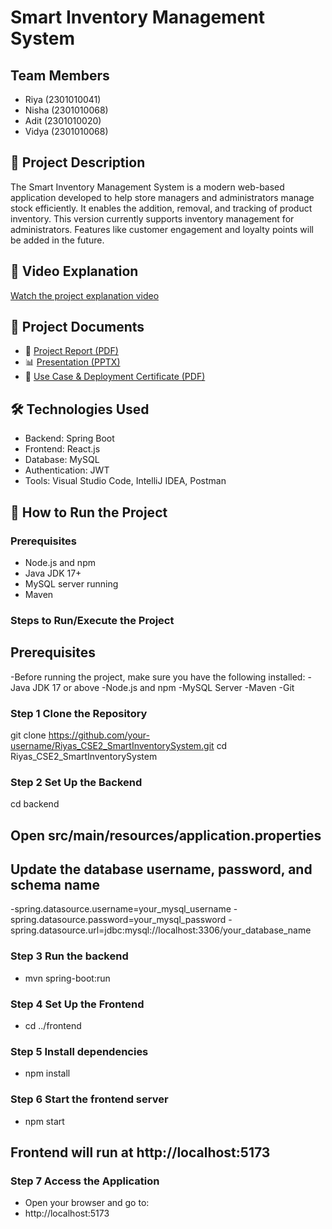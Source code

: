 # Smart Inventory Management System

## Team Members
- Riya (2301010041)
- Nisha (2301010068)
- Adit  (2301010020)
- Vidya (2301010068)

## 📌 Project Description
The Smart Inventory Management System is a modern web-based application developed to help store managers and administrators manage stock efficiently. It enables the addition, removal, and tracking of product inventory. This version currently supports inventory management for administrators. Features like customer engagement and loyalty points will be added in the future.

## 🎥 Video Explanation
[Watch the project explanation video](https://drive.google.com/file/d/1TQfCXRuoDsEyHchGxNe58GPi6g2UPlyD/view?usp=drivesdk)
## 📄 Project Documents

- 📝 [Project Report (PDF)](./Inventory_Report.pdf)
- 📊 [Presentation (PPTX)](./SmartInventory_Presentation.pptx)
- 📃 [Use Case & Deployment Certificate (PDF)](./Project_UseCase_Certificate.pdf)


## 🛠️ Technologies Used
- Backend: Spring Boot
- Frontend: React.js
- Database: MySQL
- Authentication: JWT
- Tools: Visual Studio Code, IntelliJ IDEA, Postman

## 🚀 How to Run the Project

### Prerequisites
- Node.js and npm
- Java JDK 17+
- MySQL server running
- Maven


### Steps to Run/Execute the Project
## Prerequisites
 -Before running the project, make sure you have the following installed:
 -Java JDK 17 or above
 -Node.js and npm
 -MySQL Server
 -Maven
 -Git

### Step 1 Clone the Repository
git clone https://github.com/your-username/Riyas_CSE2_SmartInventorySystem.git
cd Riyas_CSE2_SmartInventorySystem

### Step 2 Set Up the Backend
cd backend
   ## Open src/main/resources/application.properties

 ## Update the database username, password, and schema name
  -spring.datasource.username=your_mysql_username
  -spring.datasource.password=your_mysql_password
  -spring.datasource.url=jdbc:mysql://localhost:3306/your_database_name

### Step 3 Run the backend
  - mvn spring-boot:run

### Step 4 Set Up the Frontend
  - cd ../frontend

### Step 5 Install dependencies
  - npm install

### Step 6 Start the frontend server
  - npm start

 ## Frontend will run at http://localhost:5173

### Step 7  Access the Application
  - Open your browser and go to:
  - http://localhost:5173

